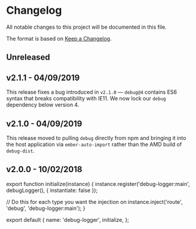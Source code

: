 # Changelog

All notable changes to this project will be documented in this file.

The format is based on [Keep a Changelog](http://keepachangelog.com/en/1.0.0/).

## Unreleased

## v2.1.1 - 04/09/2019
This release fixes a bug introduced in `v2.1.0` — `debug@4` contains ES6 syntax that breaks compatibility with IE11. We now lock our `debug` dependency below version 4.
## v2.1.0 - 04/09/2019
This release moved to pulling `debug` directly from npm and bringing it into the host application via `ember-auto-import` rather than the AMD build of `debug-dist`.
## v2.0.0 - 10/02/2018
export function initialize(instance) {
  instance.register('debug-logger:main', debugLogger(), { instantiate: false });

  // Do this for each type you want the injection on
  instance.inject('route', 'debug', 'debug-logger:main');
}

export default {
  name: 'debug-logger',
  initialize,
};
```